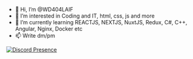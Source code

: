 - 👋 Hi, I’m @WD404LAIF
- 👀 I’m interested in Coding and IT, html, css, js and more
- 🌱 I’m currently learning REACTJS, NEXTJS, NuxtJS, Redux, C#, C++, Angular, Nginx, Docker etc
- 📫 Write dm/pm

[![Discord Presence](https://lanyard.cnrad.dev/api/348609005750452225)](https://discord.com/users/348609005750452225)
